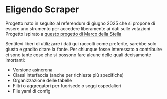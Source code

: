 # Eligendo Scraper
Progetto nato in seguito al referendum di giugno 2025 che si propone di essere uno strumento per accedere liberamente ai dati sulle votazioni 
Progetto ispirato a [questo progetto di Marco della Stella](https://github.com/marcodallastella/elezioni)

Sentitevi liberi di utilizzare i dati qui raccolti come preferite, sarebbe solo giusto e gradito citare la fonte. 
Per chiunque fosse interessato a contribuire ci sono tante cose che si possono fare alcune delle quali decisamente imortanti:

- Versione asincrona
- Classi interfaccia (anche per richieste più specifiche)
- Organizzazione delle tabelle
- Filtri o aggregatori per fuorisede o seggi ospedalieri
- File yaml di config